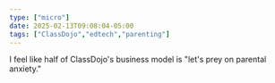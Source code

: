 ```yaml
---
type: ["micro"]
date: 2025-02-13T09:08:04-05:00
tags: ["ClassDojo","edtech","parenting"]
---
```

I feel like half of ClassDojo's business model is "let's prey on parental anxiety."
